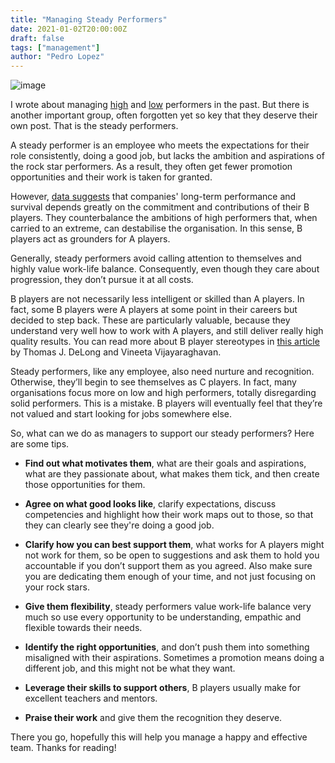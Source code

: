 ```yaml
---
title: "Managing Steady Performers"
date: 2021-01-02T20:00:00Z
draft: false
tags: ["management"]
author: "Pedro Lopez"
---
```


![image](/images/managing-steady-performers.jpg)

I wrote about managing [high](https://retrolog.io/blog/managing-high-performers/) and [low](https://retrolog.io/blog/managing-low-performers/) performers in the past. But there is another important group, often forgotten yet so key that they deserve their own post. That is the steady performers.

A steady performer is an employee who meets the expectations for their role consistently, doing a good job, but lacks the ambition and aspirations of the rock star performers. As a result, they often get fewer promotion opportunities and their work is taken for granted.

<!--more-->

However, [data suggests](https://hbr.org/2003/06/lets-hear-it-for-b-players) that companies' long-term performance and survival depends greatly on the  commitment and contributions of their B players. They counterbalance the ambitions of high performers that, when carried to an extreme, can destabilise the organisation. In this sense, B players act as grounders for A players.

Generally, steady performers avoid calling attention to themselves and highly value work-life balance. Consequently, even though they care about progression, they don’t pursue it at all costs.

B players are not necessarily less intelligent or skilled than A players. In fact, some B players were A players at some point in their careers but decided to step back. These are particularly valuable, because they understand very well how to work with A players, and still deliver really high quality results. You can read more about B player stereotypes in [this article](https://hbr.org/2003/06/lets-hear-it-for-b-players) by Thomas J. DeLong and Vineeta Vijayaraghavan.

Steady performers, like any employee, also need nurture and recognition. Otherwise, they’ll begin to see themselves as C players. In fact, many organisations focus more on low and high performers, totally disregarding solid performers. This is a mistake. B players will eventually feel that they’re not valued and start looking for jobs somewhere else.

So, what can we do as managers to support our steady performers? Here are some tips.

- **Find out what motivates them**, what are their goals and aspirations, what are they passionate about, what makes them tick, and then create those opportunities for them.

- **Agree on what good looks like**, clarify expectations, discuss competencies and highlight how their work maps out to those, so that they can clearly see they're doing a good job.

- **Clarify how you can best support them**, what works for A players might not work for them, so be open to suggestions and ask them to hold you accountable if you don’t support them as you agreed. Also make sure you are dedicating them enough of your time, and not just focusing on your rock stars.

- **Give them flexibility**, steady performers value work-life balance very much so use every opportunity to be understanding, empathic and flexible towards their needs.

- **Identify the right opportunities**, and don’t push them into something misaligned with their aspirations. Sometimes a promotion means doing a different job, and this might not be what they want.

- **Leverage their skills to support others**, B players usually make for excellent teachers and mentors.

- **Praise their work** and give them the recognition they deserve.

There you go, hopefully this will help you manage a happy and effective team. Thanks for reading!
